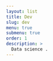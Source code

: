 ```yaml
---
layout: list
title: Dev
slug: dev
menu: true
submenu: true
order: 1
description: >
  Data science .  
---
```

